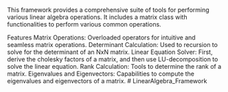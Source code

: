 This framework provides a comprehensive suite of tools for performing various linear algebra operations. It includes a matrix class with functionalities to perform various common operations.

Features
Matrix Operations: Overloaded operators for intuitive and seamless matrix operations.
Determinant Calculation: Used to recursion to solve for the determinant of an NxN matrix.
Linear Equation Solver: First, derive the cholesky factors of a matrix, and then use LU-decomposition to solve the linear equation.
Rank Calculation: Tools to determine the rank of a matrix.
Eigenvalues and Eigenvectors: Capabilities to compute the eigenvalues and eigenvectors of a matrix.
#   L i n e a r A l g e b r a _ F r a m e w o r k  
 